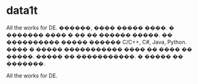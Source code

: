 # data1t
All the works for DE.
������, ���� ����� ����.
� ������� ���� � �� �� ������ �����.
�� ���������� ����� ������ C/C++, C#, Java, Python.
���� � ����� ����������� ���� �� ���� �� �����.
����� �� �����������.
� ����� �� �������.

All the works for DE. 

